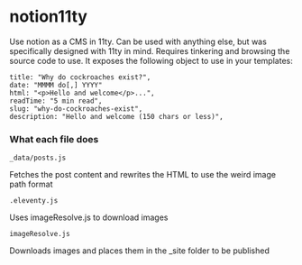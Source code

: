 # notion11ty
Use notion as a CMS in 11ty. Can be used with anything else, but was specifically designed with 11ty in mind. Requires tinkering and browsing the source code to use. It exposes the following object to use in your templates:

```
title: "Why do cockroaches exist?",
date: "MMMM do[,] YYYY"
html: "<p>Hello and welcome</p>...",
readTime: "5 min read",
slug: "why-do-cockroaches-exist",
description: "Hello and welcome (150 chars or less)",
```

### What each file does

`_data/posts.js`

Fetches the post content and rewrites the HTML to use the weird image path format

`.eleventy.js`

Uses imageResolve.js to download images

`imageResolve.js`

Downloads images and places them in the \_site folder to be published
